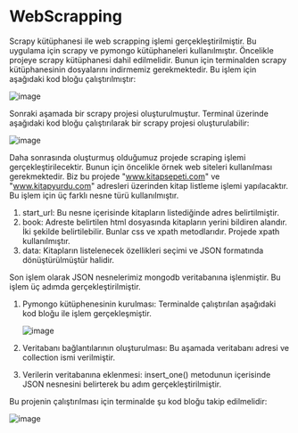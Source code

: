 # WebScrapping
Scrapy kütüphanesi ile web scrapping işlemi gerçekleştirilmiştir. Bu uygulama için scrapy ve pymongo kütüphaneleri kullanılmıştır.
Öncelikle projeye scrapy kütüphanesi dahil edilmelidir. Bunun için terminalden scrapy kütüphanesinin dosyalarını indirmemiz gerekmektedir. Bu işlem için aşağıdaki kod bloğu çalıştırılmıştır:

![image](https://github.com/fath-ens/WebScrapping/assets/56679812/0d7c6d5b-d219-4b50-91fd-24da6020f1de)

Sonraki aşamada bir scrapy projesi oluşturulmuştur. Terminal üzerinde aşağıdaki kod bloğu çalıştırılarak bir scrapy projesi oluşturulabilir:

![image](https://github.com/fath-ens/WebScrapping/assets/56679812/efeefafc-332d-436d-bb59-928a07776fa7)

Daha sonrasında oluşturmuş olduğumuz projede scraping işlemi gerçekleştirilecektir. Bunun için öncelikle örnek web siteleri kullanılması gerekmektedir. Biz bu projede "www.kitapsepeti.com" ve "www.kitapyurdu.com" adresleri üzerinden kitap listleme işlemi yapılacaktır.
Bu işlem için üç farklı nesne türü kullanılmıştır.
  1) start_url: Bu nesne içerisinde kitapların listediğinde adres belirtilmiştir.
  2) book: Adreste belirtilen html dosyasında kitapların yerini bildiren alandır. İki şekilde belirtilebilir. Bunlar css ve xpath metodlarıdır. Projede xpath kullanılmıştır.
  3) data: Kitapların listelenecek özellikleri seçimi ve JSON formatında dönüştürülmüştür halidir.

 Son işlem olarak JSON nesnelerimiz mongodb veritabanına işlenmiştir. Bu işlem üç adımda gerçekleştirilmiştir.
   1) Pymongo kütüphenesinin kurulması: Terminalde çalıştırılan aşağıdaki kod bloğu ile işlem gerçekleşmiştir.

      ![image](https://github.com/fath-ens/WebScrapping/assets/56679812/de93a06e-a622-4b2c-affd-f153005a81bc)

  2) Veritabanı bağlantılarının oluşturulması: Bu aşamada veritabanı adresi ve collection ismi verilmiştir.
  3) Verilerin veritabanına eklenmesi: insert_one() metodunun içerisinde JSON nesnesini belirterek bu adım gerçekleştirilmiştir.

Bu projenin çalıştırılması için terminalde şu kod bloğu takip edilmelidir:

![image](https://github.com/fath-ens/WebScrapping/assets/56679812/6fd999b8-966e-40ce-8bd9-fc82d8060f90)







